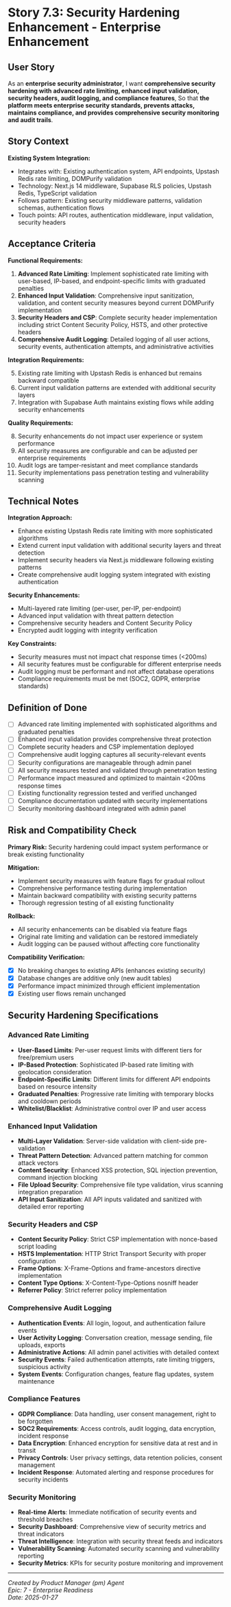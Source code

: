 # Story 7.3: Security Hardening Enhancement - Enterprise Enhancement

## User Story

As an **enterprise security administrator**,
I want **comprehensive security hardening with advanced rate limiting, enhanced input validation, security headers, audit logging, and compliance features**,
So that **the platform meets enterprise security standards, prevents attacks, maintains compliance, and provides comprehensive security monitoring and audit trails**.

## Story Context

**Existing System Integration:**
- Integrates with: Existing authentication system, API endpoints, Upstash Redis rate limiting, DOMPurify validation
- Technology: Next.js 14 middleware, Supabase RLS policies, Upstash Redis, TypeScript validation
- Follows pattern: Existing security middleware patterns, validation schemas, authentication flows
- Touch points: API routes, authentication middleware, input validation, security headers

## Acceptance Criteria

**Functional Requirements:**

1. **Advanced Rate Limiting**: Implement sophisticated rate limiting with user-based, IP-based, and endpoint-specific limits with graduated penalties
2. **Enhanced Input Validation**: Comprehensive input sanitization, validation, and content security measures beyond current DOMPurify implementation
3. **Security Headers and CSP**: Complete security header implementation including strict Content Security Policy, HSTS, and other protective headers
4. **Comprehensive Audit Logging**: Detailed logging of all user actions, security events, authentication attempts, and administrative activities

**Integration Requirements:**

5. Existing rate limiting with Upstash Redis is enhanced but remains backward compatible
6. Current input validation patterns are extended with additional security layers
7. Integration with Supabase Auth maintains existing flows while adding security enhancements

**Quality Requirements:**

8. Security enhancements do not impact user experience or system performance
9. All security measures are configurable and can be adjusted per enterprise requirements
10. Audit logs are tamper-resistant and meet compliance standards
11. Security implementations pass penetration testing and vulnerability scanning

## Technical Notes

**Integration Approach:**
- Enhance existing Upstash Redis rate limiting with more sophisticated algorithms
- Extend current input validation with additional security layers and threat detection
- Implement security headers via Next.js middleware following existing patterns
- Create comprehensive audit logging system integrated with existing authentication

**Security Enhancements:**
- Multi-layered rate limiting (per-user, per-IP, per-endpoint)
- Advanced input validation with threat pattern detection
- Comprehensive security headers and Content Security Policy
- Encrypted audit logging with integrity verification

**Key Constraints:**
- Security measures must not impact chat response times (<200ms)
- All security features must be configurable for different enterprise needs
- Audit logging must be performant and not affect database operations
- Compliance requirements must be met (SOC2, GDPR, enterprise standards)

## Definition of Done

- [ ] Advanced rate limiting implemented with sophisticated algorithms and graduated penalties
- [ ] Enhanced input validation provides comprehensive threat protection
- [ ] Complete security headers and CSP implementation deployed
- [ ] Comprehensive audit logging captures all security-relevant events
- [ ] Security configurations are manageable through admin panel
- [ ] All security measures tested and validated through penetration testing
- [ ] Performance impact measured and optimized to maintain <200ms response times
- [ ] Existing functionality regression tested and verified unchanged
- [ ] Compliance documentation updated with security implementations
- [ ] Security monitoring dashboard integrated with admin panel

## Risk and Compatibility Check

**Primary Risk:** Security hardening could impact system performance or break existing functionality

**Mitigation:** 
- Implement security measures with feature flags for gradual rollout
- Comprehensive performance testing during implementation
- Maintain backward compatibility with existing security patterns
- Thorough regression testing of all existing functionality

**Rollback:** 
- All security enhancements can be disabled via feature flags
- Original rate limiting and validation can be restored immediately
- Audit logging can be paused without affecting core functionality

**Compatibility Verification:**
- [x] No breaking changes to existing APIs (enhances existing security)
- [x] Database changes are additive only (new audit tables)
- [x] Performance impact minimized through efficient implementation
- [x] Existing user flows remain unchanged

## Security Hardening Specifications

### Advanced Rate Limiting
- **User-Based Limits**: Per-user request limits with different tiers for free/premium users
- **IP-Based Protection**: Sophisticated IP-based rate limiting with geolocation consideration
- **Endpoint-Specific Limits**: Different limits for different API endpoints based on resource intensity
- **Graduated Penalties**: Progressive rate limiting with temporary blocks and cooldown periods
- **Whitelist/Blacklist**: Administrative control over IP and user access

### Enhanced Input Validation
- **Multi-Layer Validation**: Server-side validation with client-side pre-validation
- **Threat Pattern Detection**: Advanced pattern matching for common attack vectors
- **Content Security**: Enhanced XSS protection, SQL injection prevention, command injection blocking
- **File Upload Security**: Comprehensive file type validation, virus scanning integration preparation
- **API Input Sanitization**: All API inputs validated and sanitized with detailed error reporting

### Security Headers and CSP
- **Content Security Policy**: Strict CSP implementation with nonce-based script loading
- **HSTS Implementation**: HTTP Strict Transport Security with proper configuration
- **Frame Options**: X-Frame-Options and frame-ancestors directive implementation
- **Content Type Options**: X-Content-Type-Options nosniff header
- **Referrer Policy**: Strict referrer policy implementation

### Comprehensive Audit Logging
- **Authentication Events**: All login, logout, and authentication failure events
- **User Activity Logging**: Conversation creation, message sending, file uploads, exports
- **Administrative Actions**: All admin panel activities with detailed context
- **Security Events**: Failed authentication attempts, rate limiting triggers, suspicious activity
- **System Events**: Configuration changes, feature flag updates, system maintenance

### Compliance Features
- **GDPR Compliance**: Data handling, user consent management, right to be forgotten
- **SOC2 Requirements**: Access controls, audit logging, data encryption, incident response
- **Data Encryption**: Enhanced encryption for sensitive data at rest and in transit
- **Privacy Controls**: User privacy settings, data retention policies, consent management
- **Incident Response**: Automated alerting and response procedures for security incidents

### Security Monitoring
- **Real-time Alerts**: Immediate notification of security events and threshold breaches
- **Security Dashboard**: Comprehensive view of security metrics and threat indicators
- **Threat Intelligence**: Integration with security threat feeds and indicators
- **Vulnerability Scanning**: Automated security scanning and vulnerability reporting
- **Security Metrics**: KPIs for security posture monitoring and improvement

---

*Created by Product Manager (pm) Agent*  
*Epic: 7 - Enterprise Readiness*  
*Date: 2025-01-27*